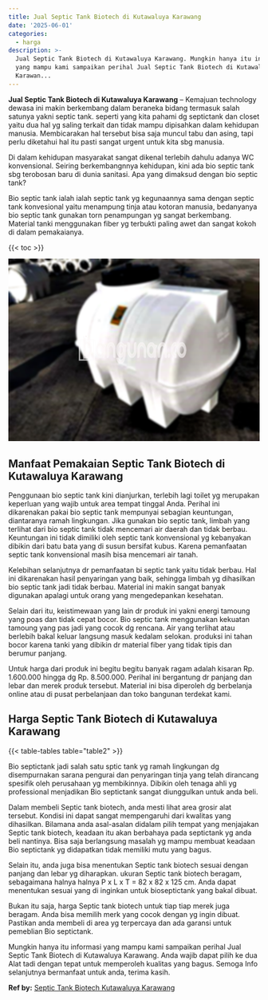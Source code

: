 ```yaml
---
title: Jual Septic Tank Biotech di Kutawaluya Karawang
date: '2025-06-01'
categories:
  - harga
description: >-
  Jual Septic Tank Biotech di Kutawaluya Karawang. Mungkin hanya itu informasi
  yang mampu kami sampaikan perihal Jual Septic Tank Biotech di Kutawaluya
  Karawan...
---
```


**Jual Septic Tank Biotech di Kutawaluya Karawang** – Kemajuan technology dewasa ini makin berkembang dalam beraneka bidang termasuk salah satunya yakni septic tank. seperti yang kita pahami dg septictank dan closet yaitu dua hal yg saling terkait dan tidak mampu dipisahkan dalam kehidupan manusia. Membicarakan hal tersebut bisa saja muncul tabu dan asing, tapi perlu diketahui hal itu pasti sangat urgent untuk kita sbg manusia.

Di dalam kehidupan masyarakat sangat dikenal terlebih dahulu adanya WC konvensional. Seiring berkembangnnya kehidupan, kini ada bio septic tank sbg terobosan baru di dunia sanitasi. Apa yang dimaksud dengan bio septic tank?

Bio septic tank ialah ialah septic tank yg kegunaannya sama dengan septic tank konvesional yaitu menampung tinja atau kotoran manusia, bedanyanya bio septic tank gunakan torn penampungan yg sangat berkembang. Material tanki menggunakan fiber yg terbukti paling awet dan sangat kokoh di dalam pemakaianya.

{{< toc >}}

![Jual Septic Tank Biotech di Kutawaluya Karawang](/images/jual-bio-septictank-12.png)

## Manfaat Pemakaian Septic Tank Biotech di Kutawaluya Karawang

Penggunaan bio septic tank kini dianjurkan, terlebih lagi toilet yg merupakan keperluan yang wajib untuk area tempat tinggal Anda. Perihal ini dikarenakan pakai bio septic tank mempunyai sebagian keuntungan, diantaranya ramah lingkungan. Jika gunakan bio septic tank, limbah yang terlihat dari bio septic tank tidak mencemari air daerah dan tidak berbau. Keuntungan ini tidak dimiliki oleh septic tank konvensional yg kebanyakan dibikin dari batu bata yang di susun bersifat kubus. Karena pemanfaatan septic tank konvensional masih bisa mencemari air tanah.

Kelebihan selanjutnya dr pemanfaatan bi septic tank yaitu tidak berbau. Hal ini dikarenakan hasil penyaringan yang baik, sehingga limbah yg dihasilkan bio septic tank jadi tidak berbau. Material ini makin sangat banyak digunakan apalagi untuk orang yang mengedepankan kesehatan.

Selain dari itu, keistimewaan yang lain dr produk ini yakni energi tamoung yang poas dan tidak cepat bocor. Bio septic tank menggunakan kekuatan tamoung yang pas jadi yang cocok dg rencana. Air yang terlihat atau berlebih bakal keluar langsung masuk kedalam selokan. produksi ini tahan bocor karena tanki yang dibikin dr material fiber yang tidak tipis dan berumur panjang.

Untuk harga dari produk ini begitu begitu banyak ragam adalah kisaran Rp. 1.600.000 hingga dg Rp. 8.500.000. Perihal ini bergantung dr panjang dan lebar dan merek produk tersebut. Material ini bisa diperoleh dg berbelanja online atau di pusat perbelanjaan dan toko bangunan terdekat kami.

## Harga Septic Tank Biotech di Kutawaluya Karawang

{{< table-tables table="table2" >}}

Bio septictank jadi salah satu sptic tank yg ramah lingkungan dg disempurnakan sarana pengurai dan penyaringan tinja yang telah dirancang spesifik oleh perusahaan yg membikinnya. Dibikin oleh tenaga ahli yg professional menjadikan Bio septictank sangat diunggulkan untuk anda beli.

Dalam membeli Septic tank biotech, anda mesti lihat area grosir alat tersebut. Kondisi ini dapat sangat mempengaruhi dari kwalitas yang dihasilkan. Bilamana anda asal-asalan didalam pilih tempat yang menjajakan Septic tank biotech, keadaan itu akan berbahaya pada septictank yg anda beli nantinya. Bisa saja berlangsung masalah yg mampu membuat keadaan Bio septictank yg didapatkan tidak memiliki mutu yang bagus.

Selain itu, anda juga bisa menentukan Septic tank biotech sesuai dengan panjang dan lebar yg diharapkan. ukuran Septic tank biotech beragam, sebagaimana halnya halnya P x L x T = 82 x 82 x 125 cm. Anda dapat menentukan sesuai yang di inginkan untuk bioseptictank yang bakal dibuat.

Bukan itu saja, harga Septic tank biotech untuk tiap tiap merek juga beragam. Anda bisa memilih merk yang cocok dengan yg ingin dibuat. Pastikan anda membeli di area yg terpercaya dan ada garansi untuk pemeblian Bio septictank.

Mungkin hanya itu informasi yang mampu kami sampaikan perihal Jual Septic Tank Biotech di Kutawaluya Karawang. Anda wajib dapat pilih ke dua Alat tadi dengan tepat untuk memperoleh kualitas yang bagus. Semoga Info selanjutnya bermanfaat untuk anda, terima kasih.

**Ref by:** [Septic Tank Biotech Kutawaluya Karawang](https://id.wikipedia.org/wiki/Septic)
